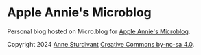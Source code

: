 # Apple Annie's Microblog

Personal blog hosted on Micro.blog for [Apple Annie's Microblog](https://micro.anniegreens.lol).

Copyright 2024 [Anne Sturdivant](https://anniegreens.lol) [Creative Commons by-nc-sa 4.0](https://creativecommons.org/licenses/by-nc-sa/4.0/).
